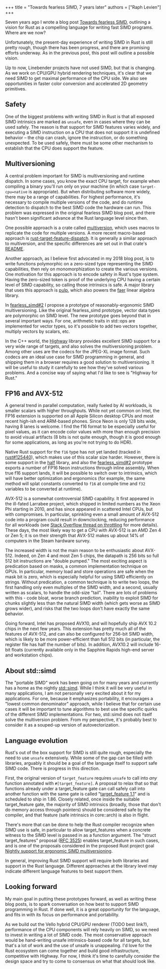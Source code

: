 +++
title = "Towards fearless SIMD, 7 years later"
authors = ["Raph Levien"]
+++

Seven years ago I wrote a blog post [Towards fearless SIMD], outlining a vision for Rust as a compelling language for writing fast SIMD programs.
Where are we now?

Unfortunately, the present-day experience of writing SIMD in Rust is still pretty rough, though there has been progress, and there are promising efforts underway.
As in the previous post, this post will outline a possible vision.

Up to now, Linebender projects have not used SIMD, but that is changing.
As we work on CPU/GPU hybrid rendering techniques, it's clear that we need SIMD to get maximal performance of the CPU side.
We also see opportunities in faster color conversion and accelerated 2D geometry primitives.

## Safety

One of the biggest problems with writing SIMD in Rust is that all exposed SIMD intrinsics are marked as `unsafe`, even in cases where they can be used safely.
The reason is that support for SIMD features varies widely, and executing a SIMD instruction on a CPU that does not support it is undefined behavior – the chip can crash, ignore the instruction, or do something unexpected.
To be used safely, there must be some other mechanism to establish that the CPU does support the feature.

## Multiversioning

A central problem important for SIMD is multiversioning and runtime dispatch.
In some cases, you know the exact CPU target, for example when compiling a binary you'll run only on your machine (in which case `target-cpu=native` is appropriate).
But when distributing software more widely, there may be a range of capabilities.
For highest performance, it's necessary to compile multiple versions of the code, and do runtime detection to dispatch to the best SIMD code the hardware can run.
This problem was expressed in the original fearless SIMD blog post, and there hasn't been significant advance at the Rust language level since then.

One possible approach is a crate called [multiversion], which uses macros to replicate the code for multiple versions.
A more recent macro-based approach is [rust-target-feature-dispatch].
It is generally a similar approach to multiversion, and the specific differences are set out in that crate's [README](https://github.com/a4lg/rust-target-feature-dispatch/blob/main/src/README.md).

Another approach, as I believe first advocated in my 2018 blog post, is to write functions polymorphic on a zero-sized type representing the SIMD capabilities, then rely on monomorphization to create the various versions.
One motivation for this approach is to encode safety in Rust's type system.
Having the zero-sized token is proof of the underlying CPU having a certain level of SIMD capability, so calling those intrinsics is safe.
A major library that uses this approach is [pulp], which also powers the [faer] linear algebra library.

In [fearless_simd#2] I propose a prototype of reasonably-ergonomic SIMD multiversioning.
Like the original fearless_simd prototype, vector data types are polymorphic on SIMD level.
The new prototype goes beyond that in several important ways.
For one, arithmetic traits in std::ops are implemented for vector types, so it's possible to add two vectors together, multiply vectors by scalars, etc.

In the C++ world, the [Highway] library provides excellent SIMD support for a very wide range of targets, and also solves the multiversioning problem.
Among other uses are the codecs for the JPEG-XL image format.
Such codecs are an ideal use case for SIMD programming in general, and shipping them in a browser requires a good solution to multiversioning.
It will be useful to study it carefully to see how they've solved various problems.
And a concise way of saying what I'd like to see is "Highway for Rust."

## FP16 and AVX-512

A general trend in parallel computation, really fueled by AI workloads, is smaller scalars with higher throughputs.
While not yet common on Intel, the FP16 extension is supported on all Apple Silicon desktop CPUs and most recent high-ish end ARM-based phones.
Since Neon is only 128 bits wide, having 8 lanes is welcome.
I find the f16 format to be especially useful for pixel values, as it can encode color values with more than enough precision to avoid visual artifacts (8 bits is not quite enough, though it is good enough for some applications, as long as you're not trying to do HDR).

Native Rust support for the `f16` type has not yet landed (tracked in [rust#125440]), which makes use of this scalar size harder.
However, there is some support in the [half] library, and also the [fearless_simd#2] prototype exports a number of FP16 Neon instructions through inline assembly.
When true f16 support lands, it will be possible to switch over to intrinsics, which will have better optimization and ergonomics (for example, the same method will splat constants converted to `f16` at compile time and `f32` variables to be converted at runtime).

AVX-512 is a somewhat controversial SIMD capability.
It first appeared in the ill-fated Larrabee project, which shipped in limited numbers as the Xeon Phi starting in 2010, and has since appeared in scattered Intel CPUs, but with compromises.
In particular, sprinkling even a small amount of AVX-512 code into a program could result in downclocking, reducing performance for all workloads (see [Stack Overflow thread on throttling] for more details).
These days, the most likely way to get a CPU with AVX-512 is an AMD Zen 4 or Zen 5; it is on their strength that AVX-512 makes up about 14% of computers in the Steam hardware survey.

The increased width is not the main reason to be enthusiastic about AVX-512.
Indeed, on Zen 4 and most Zen 5 chips, the datapath is 256 bits so full 512 bit instructions are "double pumped." The most exciting aspect is predication based on masks, a common implementation technique on GPUs.
In particular, memory load and store operations are safe when the mask bit is zero, which is especially helpful for using SIMD efficiently on strings.
Without predication, a common technique is to write two loops, the first handling only even multiples of the SIMD width, and a second, usually written as scalars, to handle the odd-size "tail".
There are lots of problems with this - code bloat, worse branch prediction, inability to exploit SIMD for chunks slightly less than the natural SIMD width (which gets worse as SIMD grows wider), and risks that the two loops don't have exactly the same behavior.

Going forward, Intel has proposed AVX10, and will hopefully ship AVX 10.2 chips in the next few years.
This extension has pretty much all of the features of AVX-512, and can also be configured for 256-bit SIMD width, which is likely to be more power-efficient than full 512 bits (in particular, the register file has half the number of bits).
In addition, AVX10.2 will include 16-bit floats (currently available only in the Sapphire Rapids high-end server and workstation chips).

## About std::simd

The "portable SIMD" work has been going on for many years and currently has a home as the nightly [std::simd].
While I think it will be very useful in many applications, I am not personally very excited about it for my applications.
For one, because it emphasizes portability, it encourages a "lowest common denominator" approach, while I believe that for certain use cases it will be important to tune algorithms to best use the specific quirks of the different SIMD implementations.
For two, std::simd does not itself solve the multiversion problem.
From my perspective, it's probably best to consider it as a souped-up version of autovectorization.

## Language evolution

Rust's out of the box support for SIMD is still quite rough, especially the need to use `unsafe` extensively.
While some of the gap can be filled with libraries, arguably it should be a goal of the language itself to support safe SIMD code.
There is progress in this direction.

First, the original version of `target_feature` requires `unsafe` to call into *any* function annotated with `#[target_feature]`.
A proposal to relax that so that functions already under a target_feature gate can call safely call into another function with the same gate is called "[target_feature 1.1]" and is scheduled to ship in 1.86.
Closely related, once inside the suitable target_feature gate, the majority of SIMD intrinsics (broadly, those that don't do memory access through pointers) should be considered safe by the compiler, and that feature (safe intrinsics in core::arch) is also in flight.

There's more that can be done to help the Rust compiler recognize when SIMD use is safe, in particular to allow target_features when a concrete witness to the SIMD level is passed in as a function argument.
The "struct target_features" proposal ([RFC 3525]) enables target_feature in such cases, and is one of the proposals considered in the proposed Rust project goal [Nightly support for ergonomic SIMD multiversioning].

In general, improving Rust SIMD support will require both libraries and support in the Rust language.
Different approaches at the library level may indicate different language features to best support them.

## Looking forward

My main goal in putting these prototypes forward, as well as writing these blog posts, is to spark conversation on how best to support SIMD programming in Rust.
If done well, it is a great opportunity for the language, and fits in with its focus on performance and portability.

As we build out the Vello hybrid CPU/GPU renderer (TODO best link?), performance of the CPU components will rely heavily on SIMD, so we need to invest in writing a lot of SIMD code.
The most conservative approach would be hand-writing unsafe intrinsics-based code for all targets, but that's a lot of work and the use of unsafe is unappealing.
I'd love for the Rust ecosystem can come together and build good infrastructure, competitive with Highway.
For now, I think it's time to carefully consider the design space and try to come to consensus on what that should look like.

[Towards fearless SIMD]: https://raphlinus.github.io/rust/simd/2018/10/19/fearless-simd.html
[pulp]: https://docs.rs/pulp/latest/pulp/
[faer]: https://docs.rs/faer/latest/faer/
[multiversion]: https://docs.rs/multiversion/latest/multiversion/
[half]: https://docs.rs/half/latest/half/
[Nightly support for ergonomic SIMD multiversioning]: https://rust-lang.github.io/rust-project-goals/2025h1/simd-multiversioning.html
[Highway]: https://github.com/google/highway
[target_feature 1.1]: https://rust-lang.github.io/rfcs/2396-target-feature-1.1.html
[safe intrinsics in core::arch]: https://github.com/rust-lang/libs-team/issues/494
[RFC 3525]: https://github.com/rust-lang/rfcs/pull/3525
[fearless_simd#2]: https://github.com/raphlinus/fearless_simd/pull/2
[rust#125440]: https://github.com/rust-lang/rust/issues/125440
[std::simd]: https://doc.rust-lang.org/std/simd/index.html
[Stack Overflow thread on throttling]: https://stackoverflow.com/questions/56852812/simd-instructions-lowering-cpu-frequency#comment100256395_56852812
[rust-target-feature-dispatch]: https://github.com/a4lg/rust-target-feature-dispatch
